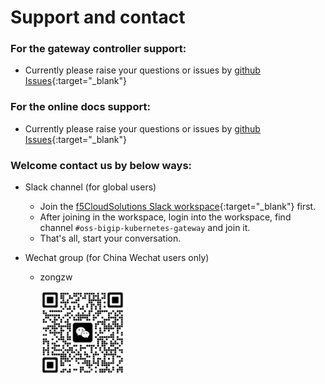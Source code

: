 # Support and contact



### For the gateway controller support:

* Currently please raise your questions or issues by [github Issues](https://github.com/f5devcentral/bigip-kubernetes-gateway/issues){:target="_blank"}



### For the online docs support:

* Currently please raise your questions or issues by [github Issues](https://github.com/f5se/bigip-gatewayapi-docs/issues){:target="_blank"}



### Welcome contact us by below ways:

* Slack channel (for global users)
    * Join the [f5CloudSolutions Slack workspace](https://f5cloudsolutions.herokuapp.com/){:target="_blank"} first.
    * After joining in the workspace, login into the workspace, find channel `#oss-bigip-kubernetes-gateway` and join it.
    * That's all, start your conversation.

* Wechat group (for China Wechat users only)

    * zongzw 
    
      <img src=./wechat-qr-zongzw.png width=30% align="center"/>


